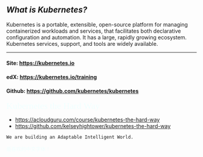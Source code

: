 
## *What is Kubernetes?*
<p>
Kubernetes is a portable, extensible, open-source platform for managing containerized workloads and services, that facilitates both declarative configuration and automation. It has a large, rapidly growing ecosystem. Kubernetes services, support, and tools are widely available.
</p>

***
#### Site: https://kubernetes.io
#### edX: https://kubernetes.io/training
#### Github: https://github.com/kubernetes/kubernetes

<font face="calibri" color=Azure size=5>Kubernetes the Hard Way</font>
* https://acloudguru.com/course/kubernetes-the-hard-way
* https://github.com/kelseyhightower/kubernetes-the-hard-way

```buildoutcfg
We are building an Adaptable Intelligent World.
```
<font face="正楷" color=Azure size=2>最喜欢的中文字体！</font>